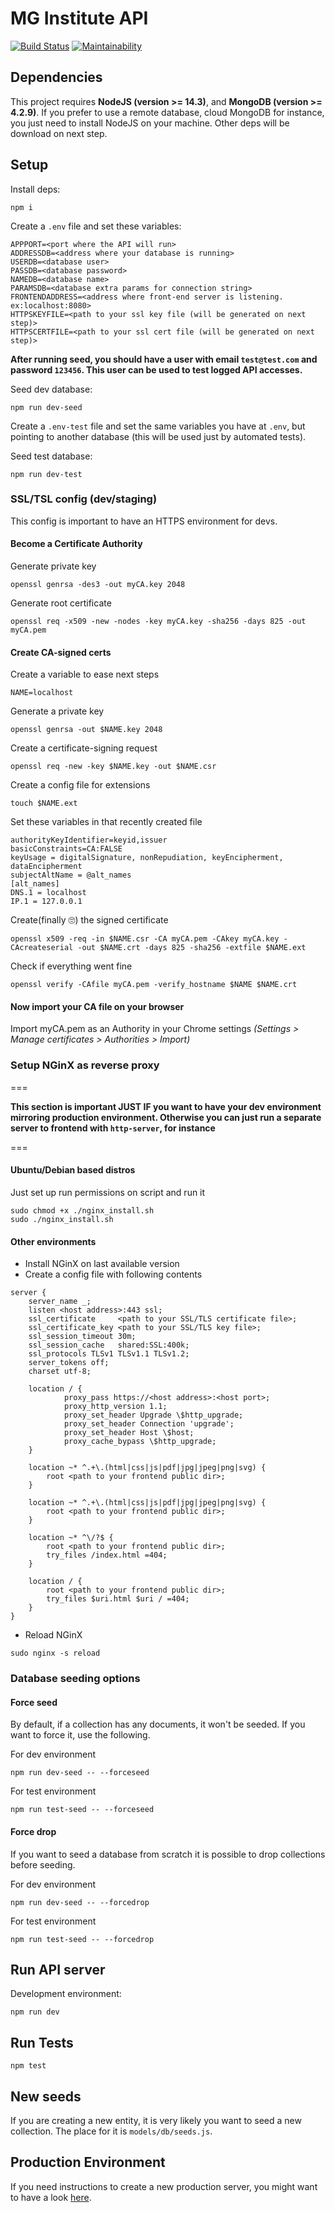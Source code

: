 # MG Institute API
[![Build Status](https://travis-ci.com/renie/mg-institute-api.svg?branch=master)](https://travis-ci.com/renie/mg-institute-api)
[![Maintainability](https://api.codeclimate.com/v1/badges/7dc85865d39cb4d344db/maintainability)](https://codeclimate.com/github/renie/mg-institute-api/maintainability)

## Dependencies

This project requires **NodeJS (version >= 14.3)**, and **MongoDB (version >= 4.2.9)**.
If you prefer to use a remote database, cloud MongoDB for instance, you just need to install NodeJS on your machine. Other deps will be download on next step.

## Setup

Install deps:

```
npm i
```

Create a `.env` file and set these variables:

```
APPPORT=<port where the API will run>
ADDRESSDB=<address where your database is running>
USERDB=<database user>
PASSDB=<database password>
NAMEDB=<database name>
PARAMSDB=<database extra params for connection string>
FRONTENDADDRESS=<address where front-end server is listening. ex:localhost:8080>
HTTPSKEYFILE=<path to your ssl key file (will be generated on next step)>
HTTPSCERTFILE=<path to your ssl cert file (will be generated on next step)>
```
**After running seed, you should have a user with email `test@test.com` and password `123456`. This user can be used to test logged API accesses.**

Seed dev database:

```
npm run dev-seed
```

Create a `.env-test` file and set the same variables you have at `.env`, but pointing to another database (this will be used just by automated tests).

Seed test database:

```
npm run dev-test
```

### SSL/TSL config (dev/staging)
This config is important to have an HTTPS environment for devs.
 
#### Become a Certificate Authority

Generate private key
```
openssl genrsa -des3 -out myCA.key 2048
```
Generate root certificate
```
openssl req -x509 -new -nodes -key myCA.key -sha256 -days 825 -out myCA.pem
```

#### Create CA-signed certs

Create a variable to ease next steps
```
NAME=localhost
```
Generate a private key
```
openssl genrsa -out $NAME.key 2048
```
Create a certificate-signing request
```
openssl req -new -key $NAME.key -out $NAME.csr
```
Create a config file for extensions
```
touch $NAME.ext
```
Set these variables in that recently created file
```
authorityKeyIdentifier=keyid,issuer
basicConstraints=CA:FALSE
keyUsage = digitalSignature, nonRepudiation, keyEncipherment, dataEncipherment
subjectAltName = @alt_names
[alt_names]
DNS.1 = localhost
IP.1 = 127.0.0.1
```
Create(finally :roll_eyes:) the signed certificate
```
openssl x509 -req -in $NAME.csr -CA myCA.pem -CAkey myCA.key -CAcreateserial -out $NAME.crt -days 825 -sha256 -extfile $NAME.ext
```
Check if everything went fine
```
openssl verify -CAfile myCA.pem -verify_hostname $NAME $NAME.crt
```

#### Now import your CA file on your browser
Import myCA.pem as an Authority in your Chrome settings *(Settings > Manage certificates > Authorities > Import)*

### Setup NGinX as reverse proxy

===

**This section is important JUST IF you want to have your dev environment mirroring production environment. Otherwise you can just run a separate server to frontend with `http-server`, for instance**

===

#### Ubuntu/Debian based distros
Just set up run permissions on script and run it
```
sudo chmod +x ./nginx_install.sh
sudo ./nginx_install.sh
```

#### Other environments

- Install NGinX on last available version
- Create a config file with following contents
```
server {
    server_name _;
    listen <host address>:443 ssl;
    ssl_certificate     <path to your SSL/TLS certificate file>;
    ssl_certificate_key <path to your SSL/TLS key file>;
    ssl_session_timeout 30m;
    ssl_session_cache   shared:SSL:400k;
    ssl_protocols TLSv1 TLSv1.1 TLSv1.2;
    server_tokens off;
    charset utf-8;

    location / {
            proxy_pass https://<host address>:<host port>;
            proxy_http_version 1.1;
            proxy_set_header Upgrade \$http_upgrade;
            proxy_set_header Connection 'upgrade';
            proxy_set_header Host \$host;
            proxy_cache_bypass \$http_upgrade;
    }

    location ~* ^.+\.(html|css|js|pdf|jpg|jpeg|png|svg) {
        root <path to your frontend public dir>;
    }

    location ~* ^.+\.(html|css|js|pdf|jpg|jpeg|png|svg) {
        root <path to your frontend public dir>;
    }

    location ~* ^\/?$ {
        root <path to your frontend public dir>;
        try_files /index.html =404;
    }

    location / {
        root <path to your frontend public dir>;
        try_files $uri.html $uri / =404;
    }
}
```
- Reload NGinX
```
sudo nginx -s reload
```

### Database seeding options

#### Force seed

By default, if a collection has any documents, it won't be seeded. If you want to force it, use the following.

For dev environment

```
npm run dev-seed -- --forceseed
```

For test environment
```
npm run test-seed -- --forceseed
```

#### Force drop

If you want to seed a database from scratch it is possible to drop collections before seeding.

For dev environment

```
npm run dev-seed -- --forcedrop
```

For test environment
```
npm run test-seed -- --forcedrop
```

## Run API server

Development environment:

```
npm run dev
```

## Run Tests

```
npm test
```

## New seeds

If you are creating a new entity, it is very likely you want to seed a new collection.
The place for it is `models/db/seeds.js`.

## Production Environment
If you need instructions to create a new production server, you might want to have a look [here](PRODSETUP.md).
